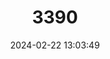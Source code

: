 ---
title: "3390"
category: "Bythinella badensis"
draft: false
date: 2024-02-22 13:03:49
languages:
  German: ["Badische Quellschnecke"]
---